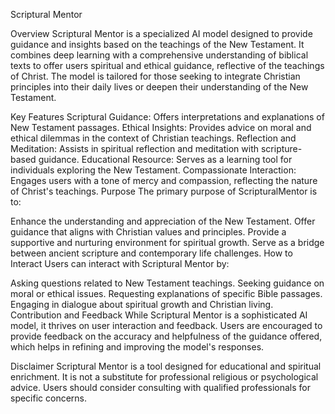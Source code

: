 Scriptural Mentor

Overview
Scriptural Mentor is a specialized AI model designed to provide guidance and insights based on the teachings of the New Testament. It combines deep learning with a comprehensive understanding of biblical texts to offer users spiritual and ethical guidance, reflective of the teachings of Christ. The model is tailored for those seeking to integrate Christian principles into their daily lives or deepen their understanding of the New Testament.

Key Features
Scriptural Guidance: Offers interpretations and explanations of New Testament passages.
Ethical Insights: Provides advice on moral and ethical dilemmas in the context of Christian teachings.
Reflection and Meditation: Assists in spiritual reflection and meditation with scripture-based guidance.
Educational Resource: Serves as a learning tool for individuals exploring the New Testament.
Compassionate Interaction: Engages users with a tone of mercy and compassion, reflecting the nature of Christ's teachings.
Purpose
The primary purpose of ScripturalMentor is to:

Enhance the understanding and appreciation of the New Testament.
Offer guidance that aligns with Christian values and principles.
Provide a supportive and nurturing environment for spiritual growth.
Serve as a bridge between ancient scripture and contemporary life challenges.
How to Interact
Users can interact with Scriptural Mentor by:

Asking questions related to New Testament teachings.
Seeking guidance on moral or ethical issues.
Requesting explanations of specific Bible passages.
Engaging in dialogue about spiritual growth and Christian living.
Contribution and Feedback
While Scriptural Mentor is a sophisticated AI model, it thrives on user interaction and feedback. Users are encouraged to provide feedback on the accuracy and helpfulness of the guidance offered, which helps in refining and improving the model's responses.

Disclaimer
Scriptural Mentor is a tool designed for educational and spiritual enrichment. It is not a substitute for professional religious or psychological advice. Users should consider consulting with qualified professionals for specific concerns.
